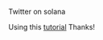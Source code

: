 Twitter on solana 

Using this [tutorial](https://lorisleiva.com/create-a-solana-dapp-from-scratch/integrating-with-solana-wallets) Thanks!
